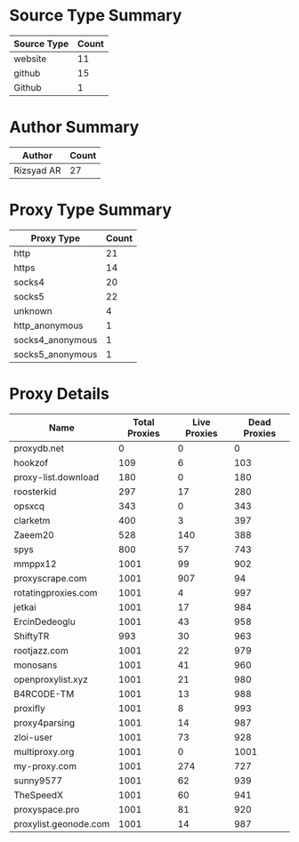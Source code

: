 # Source Type Summary

| Source Type | Count |
|-------------|-------|
| website | 11 |
| github | 15 |
| Github | 1 |


# Author Summary

| Author | Count |
|--------|-------|
| Rizsyad AR | 27 |


# Proxy Type Summary

| Proxy Type | Count |
|------------|-------|
| http | 21 |
| https | 14 |
| socks4 | 20 |
| socks5 | 22 |
| unknown | 4 |
| http_anonymous | 1 |
| socks4_anonymous | 1 |
| socks5_anonymous | 1 |


# Proxy Details

| Name | Total Proxies | Live Proxies | Dead Proxies |
|------|---------------|--------------|---------------|
| proxydb.net | 0 | 0 | 0 |
| hookzof | 109 | 6 | 103 |
| proxy-list.download | 180 | 0 | 180 |
| roosterkid | 297 | 17 | 280 |
| opsxcq | 343 | 0 | 343 |
| clarketm | 400 | 3 | 397 |
| Zaeem20 | 528 | 140 | 388 |
| spys | 800 | 57 | 743 |
| mmppx12 | 1001 | 99 | 902 |
| proxyscrape.com | 1001 | 907 | 94 |
| rotatingproxies.com | 1001 | 4 | 997 |
| jetkai | 1001 | 17 | 984 |
| ErcinDedeoglu | 1001 | 43 | 958 |
| ShiftyTR | 993 | 30 | 963 |
| rootjazz.com | 1001 | 22 | 979 |
| monosans | 1001 | 41 | 960 |
| openproxylist.xyz | 1001 | 21 | 980 |
| B4RC0DE-TM | 1001 | 13 | 988 |
| proxifly | 1001 | 8 | 993 |
| proxy4parsing | 1001 | 14 | 987 |
| zloi-user | 1001 | 73 | 928 |
| multiproxy.org | 1001 | 0 | 1001 |
| my-proxy.com | 1001 | 274 | 727 |
| sunny9577 | 1001 | 62 | 939 |
| TheSpeedX | 1001 | 60 | 941 |
| proxyspace.pro | 1001 | 81 | 920 |
| proxylist.geonode.com | 1001 | 14 | 987 |

